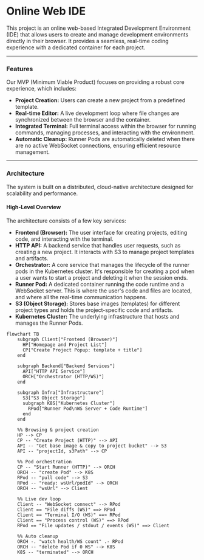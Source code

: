 # Online Web IDE

This project is an online web-based Integrated Development Environment (IDE) that allows users to create and manage development environments directly in their browser. It provides a seamless, real-time coding experience with a dedicated container for each project.

---

### Features

Our MVP (Minimum Viable Product) focuses on providing a robust core experience, which includes:

* **Project Creation:** Users can create a new project from a predefined template.
* **Real-time Editor:** A live development loop where file changes are synchronized between the browser and the container.
* **Integrated Terminal:** Full terminal access within the browser for running commands, managing processes, and interacting with the environment.
* **Automatic Cleanup:** Runner Pods are automatically deleted when there are no active WebSocket connections, ensuring efficient resource management.

---

### Architecture

The system is built on a distributed, cloud-native architecture designed for scalability and performance.

#### High-Level Overview

The architecture consists of a few key services:

* **Frontend (Browser):** The user interface for creating projects, editing code, and interacting with the terminal.
* **HTTP API:** A backend service that handles user requests, such as creating a new project. It interacts with S3 to manage project templates and artifacts.
* **Orchestrator:** A core service that manages the lifecycle of the runner pods in the Kubernetes cluster. It's responsible for creating a pod when a user wants to start a project and deleting it when the session ends.
* **Runner Pod:** A dedicated container running the code runtime and a WebSocket server. This is where the user's code and files are located, and where all the real-time communication happens.
* **S3 (Object Storage):** Stores base images (templates) for different project types and holds the project-specific code and artifacts.
* **Kubernetes Cluster:** The underlying infrastructure that hosts and manages the Runner Pods.

```mermaid
flowchart TB
    subgraph Client["Frontend (Browser)"]
      HP["Homepage and Project List"]
      CP["Create Project Popup: template + title"]
    end

    subgraph Backend["Backend Services"]
      API["HTTP API Service"]
      ORCH["Orchestrator (HTTP/WS)"]
    end

    subgraph Infra["Infrastructure"]
      S3["S3 Object Storage"]
      subgraph K8S["Kubernetes Cluster"]
        RPod["Runner Pod\nWS Server + Code Runtime"]
      end
    end

    %% Browsing & project creation
    HP --> CP
    CP -- "Create Project (HTTP)" --> API
    API -- "Get base image & copy to project bucket" --> S3
    API -- "projectId, s3Path" --> CP

    %% Pod orchestration
    CP -- "Start Runner (HTTP)" --> ORCH
    ORCH -- "create Pod" --> K8S
    RPod -- "pull code" --> S3
    RPod -- "ready: wsUrl/podId" --> ORCH
    ORCH -- "wsUrl" --> Client

    %% Live dev loop
    Client -- "WebSocket connect" --> RPod
    Client == "File diffs (WS)" ==> RPod
    Client == "Terminal I/O (WS)" ==> RPod
    Client == "Process control (WS)" ==> RPod
    RPod == "File updates / stdout / events (WS)" ==> Client

    %% Auto cleanup
    ORCH -. "watch health/WS count" .- RPod
    ORCH -- "delete Pod if 0 WS" --> K8S
    K8S -- "terminated" --> ORCH